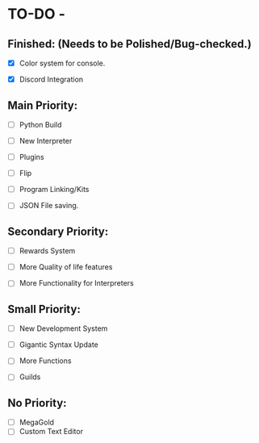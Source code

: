 # TO-DO -



## Finished: (Needs to be Polished/Bug-checked.)



- [x] Color system for console.    
- [x] Discord Integration  



## Main Priority:

- [ ] Python Build  
- [ ] New Interpreter  
- [ ] Plugins  
- [ ] Flip  
- [ ] Program Linking/Kits  
- [ ] JSON File saving.  



## Secondary Priority:

- [ ] Rewards System   
- [ ] More Quality of life features   
- [ ] More Functionality for Interpreters   



## Small Priority:

- [ ] New Development System   
- [ ] Gigantic Syntax Update   
- [ ] More Functions   
- [ ] Guilds   



## No Priority:

- [ ] MegaGold
- [ ] Custom Text Editor
